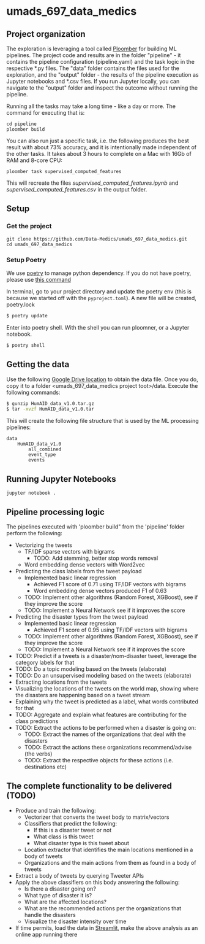 # umads_697_data_medics

## Project organization
The exploration is leveraging a tool called [Ploomber](https://ploomber.readthedocs.io/en/latest/) for building ML pipelines.
The project code and results are in the folder "pipeline" - it contains the pipeline configuration (pipeline.yaml) and 
the task logic in the respective *.py files. The "data" folder contains the files used for the 
exploration, and the "output" folder - the results of the pipeline execution as Jupyter notebooks and *.csv files. 
If you run Jupyter locally, you can navigate to the "output" folder and inspect the outcome without running the pipeline.

Running all the tasks may take a long time - like a day or more. The command for executing that is:
```buildoutcfg
cd pipeline
ploomber build
```
You can also run just a specific task, i.e. the following produces the best result with about 73%
accuracy, and it is intentionally made independent of the other tasks. It takes about 3 hours to complete
on a Mac with 16Gb of RAM and 8-core CPU:
```buildoutcfg
ploomber task supervised_computed_features
```
This will recreate the files _supervised_computed_features.ipynb_ and _supervised_computed_features.csv_
in the output folder.

## Setup

### Get the project

```buildoutcfg
git clone https://github.com/Data-Medics/umads_697_data_medics.git
cd umads_697_data_medics
```

### Setup Poetry

We use [poetry](https://python-poetry.org/docs/) to manage python dependency.
If you do not have poetry, please use [this command](https://python-poetry.org/docs/#osx--linux--bashonwindows-install-instructions)

In terminal, go to your project directory and update the poetry env (this is because we started off with the `pyproject.toml`). A new file will be created, poetry.lock 
```bash
$ poetry update 
```

Enter into poetry shell. With the shell you can run ploomner, or a Jupyter notebook. 
```bash
$ poetry shell
```

## Getting the data
Use the following [Google Drive location](https://drive.google.com/file/d/1pNMVhe1eXrm85SS6uyJkq8XVhF4Uqz2i/view) to obtain the data file.
Once you do, copy it to a folder <umads_697_data_medics project toot>/data. Execute the following commands:
```bash
$ gunzip HumAID_data_v1.0.tar.gz
$ tar -xvzf HumAID_data_v1.0.tar
```
This will create the following file structure that is used by the ML processing pipelines:
```
data
    HumAID_data_v1.0
        all_combined
        event_type
        events
```

## Running Jupyter Notebooks
```buildoutcfg
jupyter notebook .
```

## Pipeline processing logic
The pipelines executed with 'ploomber build" from the 'pipeline' folder perform the following:
- Vectorizing the tweets 
  - TF/IDF sparse vectors with bigrams
    - TODO: Add stemming, better stop words removal
  - Word embedding dense vectors with Word2vec
- Predicting the class labels from the tweet payload
  - Implemented basic linear regression
    - Achieved F1 score of 0.71 using TF/IDF vectors with bigrams
    - Word embedding dense vectors produced F1 of 0.63
  - TODO: Implement other algorithms (Random Forest, XGBoost), see if they improve the score
  - TODO: Implement a Neural Network see if it improves the score
- Predicting the disaster types from the tweet payload
  - Implemented basic linear regression
    - Achieved F1 score of 0.95 using TF/IDF vectors with bigrams
  - TODO: Implement other algorithms (Random Forest, XGBoost), see if they improve the score
  - TODO: Implement a Neural Network see if it improves the score
- TODO: Predict if a tweets is a disaster/nom-disaster tweet, leverage the category labels for that
- TODO: Do a topic modeling based on the tweets (elaborate)
- TODO: Do an unsupervised modeling based on the tweets (elaborate)
- Extracting locations from the tweets
- Visualizing the locations of the tweets on the world map, showing where the disasters are happening based on a tweet stream
- Explaining why the tweet is predicted as a label, what words contributed for that
- TODO: Aggregate and explain what features are contributing for the class predictions 
- TODO: Extract the actions to be performed when a disaster is going on:
  - TODO: Extract the names of the organizations that deal with the disasters
  - TODO: Extract the actions these organizations recommend/advise (the verbs)
  - TODO: Extract the respective objects for these actions (i.e. destinations etc)

## The complete functionality to be delivered (TODO)
- Produce and train the following:
  - Vectorizer that converts the tweet body to matrix/vectors
  - Classifiers that predict the following:
    - If this is a disaster tweet or not
    - What class is this tweet
    - What disaster type is this tweet about
  - Location extractor that identifies the main locations mentioned in a body of tweets
  - Organizations and the main actions from them as found in a body of tweets
- Extract a body of tweets by querying Tweeter APIs
- Apply the above classifiers on this body answering the following:
  - Is there a disaster going on?
  - What type of disaster it is?
  - What are the affected locations?
  - What are the recommended actions per the organizations that handle the disasters
  - Visualize the disaster intensity over time
- If time permits, load the data in [Streamlit](https://streamlit.io/), make the above analysis as an online app running there


